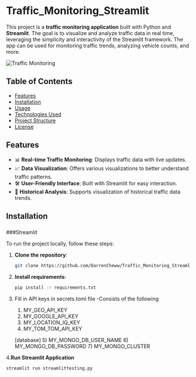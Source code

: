 # Traffic_Monitoring_Streamlit

This project is a **traffic monitoring application** built with Python and **Streamlit**. The goal is to visualize and analyze traffic data in real time, leveraging the simplicity and interactivity of the Streamlit framework. The app can be used for monitoring traffic trends, analyzing vehicle counts, and more.

![Traffic Monitoring](path_to_screenshot.png)

## Table of Contents

- [Features](#features)
- [Installation](#installation)
- [Usage](#usage)
- [Technologies Used](#technologies-used)
- [Project Structure](#project-structure)
- [License](#license)

## Features

- 📊 **Real-time Traffic Monitoring**: Displays traffic data with live updates.
- 📈 **Data Visualization**: Offers various visualizations to better understand traffic patterns.
- 🛠️ **User-Friendly Interface**: Built with Streamlit for easy interaction.
- 📅 **Historical Analysis**: Supports visualization of historical traffic data trends.

## Installation

###

###Streamlit

To run the project locally, follow these steps:

1. **Clone the repository**:
   
   ```bash
   git clone https://github.com/DarrenCheww/Traffic_Monitoring_Streamlit.git
2. **Install requirements**:

   ```bash
   pip install -r requirements.txt
3. Fill in API keys in secrets.toml file
   -Consists of the following
   1) MY_GEO_API_KEY 
   2) MY_GOOGLE_API_KEY 
   3) MY_LOCATION_IQ_KEY 
   4) MY_TOM_TOM_API_KEY 

   [database]
   5) MY_MONGO_DB_USER_NAME 
   6) MY_MONGO_DB_PASSWORD 
   7) MY_MONGO_CLUSTER 
   
4.**Run Streamlit Application**
   ```bash
   streamlit run streamlittesting.py



